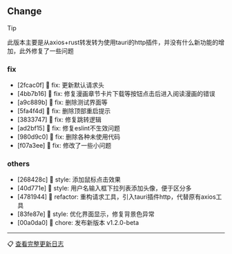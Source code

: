 ## Change

> [!tip]
>
> 此版本主要是从axios+rust转发转为使用tauri的http插件，并没有什么新功能的增加，此外修复了一些问题

### fix

- [2fcac0f] 🐛 fix: 更新默认请求头
- [4bb7b16] 🐛 fix: 修复漫画章节卡片下载等按钮点击后进入阅读漫画的错误
- [a9c889b] 🐛 fix: 删除测试界面等
- [5fa4f4d] 🐛 fix: 删除顶部重启提示
- [3833747] 🐛 fix: 修复跳转逻辑
- [ad2bf15] 🐛 fix: 修复eslint不生效问题
- [980d9c0] 🐛 fix: 删除各种未使用代码
- [f07a3ee] 🐛 fix: 修改了一些小问题

### others

- [268428c] 🌈 style: 添加鼠标点击效果
- [40d771e] 🌈 style: 用户名输入框下拉列表添加头像，便于区分多
- [4781944] 🦄 refactor: 重构请求工具，引入tauri插件http，代替原有axios工具
- [83fe87e] 🌈 style: 优化界面显示，修复背景色异常
- [00a0da0] 🐳 chore: 发布新版本 v1.2.0-beta

---
📋 [查看完整更新日志](https://github.com/caolib/doki/compare/v1.1.1...v1.2.0)

